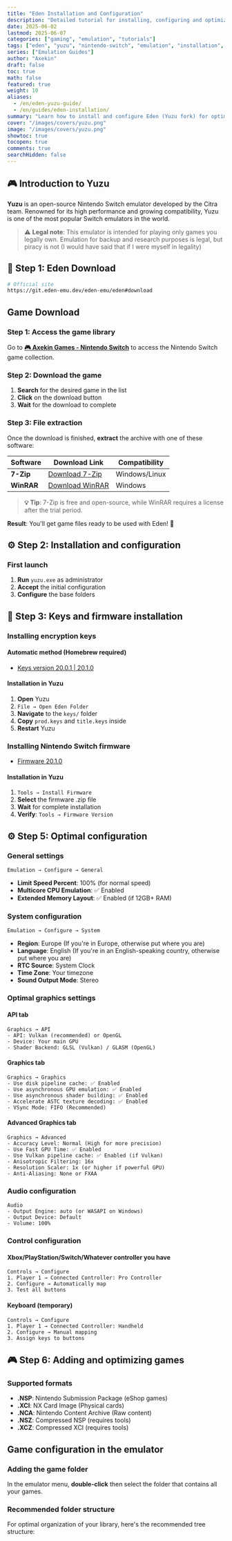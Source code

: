 ```yaml
---
title: "Eden Installation and Configuration"
description: "Detailed tutorial for installing, configuring and optimizing the Eden Nintendo Switch emulator - Complete setup with keys, firmware and settings"
date: 2025-06-02
lastmod: 2025-06-07
categories: ["gaming", "emulation", "tutorials"]
tags: ["eden", "yuzu", "nintendo-switch", "emulation", "installation", "configuration", "gaming", "firmware"]
series: ["Emulation Guides"]
author: "Axekin"
draft: false
toc: true
math: false
featured: true
weight: 10
aliases: 
  - /en/eden-yuzu-guide/
  - /en/guides/eden-installation/
summary: "Learn how to install and configure Eden (Yuzu fork) for optimal Nintendo Switch emulation. Complete guide with firmware, keys and optimizations."
cover: "/images/covers/yuzu.png"
image: "/images/covers/yuzu.png"
showtoc: true
tocopen: true
comments: true
searchHidden: false
---
```


## 🎮 Introduction to Yuzu

**Yuzu** is an open-source Nintendo Switch emulator developed by the Citra team. Renowned for its high performance and growing compatibility, Yuzu is one of the most popular Switch emulators in the world.

> ⚠️ **Legal note**: This emulator is intended for playing only games you legally own. Emulation for backup and research purposes is legal, but piracy is not (I would have said that if I were myself in legality)

## 🔧 Step 1: Eden Download

```bash
# Official site
https://git.eden-emu.dev/eden-emu/eden#download
```

## Game Download

### Step 1: Access the game library

Go to **[🎮 Axekin Games - Nintendo Switch](https://www.axekin.com/search?platform=switch)** to access the Nintendo Switch game collection.

### Step 2: Download the game

1. **Search** for the desired game in the list
2. **Click** on the download button
3. **Wait** for the download to complete

### Step 3: File extraction

Once the download is finished, **extract** the archive with one of these software:

| Software | Download Link | Compatibility |
|----------|---------------|---------------|
| **7-Zip** | [Download 7-Zip](https://www.7-zip.org/) | Windows/Linux |
| **WinRAR** | [Download WinRAR](https://www.win-rar.com/) | Windows |

> **💡 Tip**: 7-Zip is free and open-source, while WinRAR requires a license after the trial period.

**Result**: You'll get game files ready to be used with Eden! 🎯

## ⚙️ Step 2: Installation and configuration

### First launch
1. **Run** `yuzu.exe` as administrator
2. **Accept** the initial configuration
3. **Configure** the base folders

## 🎯 Step 3: Keys and firmware installation

### Installing encryption keys

#### Automatic method (Homebrew required)

- [Keys version 20.0.1 | 20.1.0](https://cdn.discordapp.com/attachments/1055844117344690296/1378798667779149856/Keys-20.0.1.zip?ex=68448153&is=68432fd3&hm=ca448d573b22f44a791a294708b3728a933114448dff0da746b31b7bcf72e818&)

#### Installation in Yuzu
1. **Open** Yuzu
2. `File → Open Eden Folder`
3. **Navigate** to the `keys/` folder
4. **Copy** `prod.keys` and `title.keys` inside
5. **Restart** Yuzu

### Installing Nintendo Switch firmware

- [Firmware 20.1.0](https://cdn.discordapp.com/attachments/1055844117344690296/1378798667779149856/Keys-20.0.1.zip?ex=68448153&is=68432fd3&hm=ca448d573b22f44a791a294708b3728a933114448dff0da746b31b7bcf72e818&)

#### Installation in Yuzu
1. `Tools → Install Firmware`
2. **Select** the firmware .zip file
3. **Wait** for complete installation
4. **Verify**: `Tools → Firmware Version`

## ⚙️ Step 5: Optimal configuration

### General settings
```
Emulation → Configure → General
```
- **Limit Speed Percent**: 100% (for normal speed)
- **Multicore CPU Emulation**: ✅ Enabled
- **Extended Memory Layout**: ✅ Enabled (if 12GB+ RAM)

### System configuration
```
Emulation → Configure → System
```
- **Region**: Europe (If you're in Europe, otherwise put where you are)
- **Language**: English (If you're in an English-speaking country, otherwise put where you are)
- **RTC Source**: System Clock
- **Time Zone**: Your timezone
- **Sound Output Mode**: Stereo

### Optimal graphics settings

#### API tab
```
Graphics → API
- API: Vulkan (recommended) or OpenGL
- Device: Your main GPU
- Shader Backend: GLSL (Vulkan) / GLASM (OpenGL)
```

#### Graphics tab
```
Graphics → Graphics
- Use disk pipeline cache: ✅ Enabled
- Use asynchronous GPU emulation: ✅ Enabled
- Use asynchronous shader building: ✅ Enabled
- Accelerate ASTC texture decoding: ✅ Enabled
- VSync Mode: FIFO (Recommended)
```

#### Advanced Graphics tab
```
Graphics → Advanced
- Accuracy Level: Normal (High for more precision)
- Use Fast GPU Time: ✅ Enabled
- Use Vulkan pipeline cache: ✅ Enabled (if Vulkan)
- Anisotropic Filtering: 16x
- Resolution Scaler: 1x (or higher if powerful GPU)
- Anti-Aliasing: None or FXAA
```

### Audio configuration
```
Audio
- Output Engine: auto (or WASAPI on Windows)
- Output Device: Default
- Volume: 100%
```

### Control configuration

#### Xbox/PlayStation/Switch/Whatever controller you have
```
Controls → Configure
1. Player 1 → Connected Controller: Pro Controller
2. Configure → Automatically map
3. Test all buttons
```

#### Keyboard (temporary)
```
Controls → Configure
1. Player 1 → Connected Controller: Handheld
2. Configure → Manual mapping
3. Assign keys to buttons
```

## 🎮 Step 6: Adding and optimizing games

### Supported formats
- **.NSP**: Nintendo Submission Package (eShop games)
- **.XCI**: NX Card Image (Physical cards)
- **.NCA**: Nintendo Content Archive (Raw content)
- **.NSZ**: Compressed NSP (requires tools)
- **.XCZ**: Compressed XCI (requires tools)

## Game configuration in the emulator

### Adding the game folder

In the emulator menu, **double-click** then select the folder that contains all your games.

### Recommended folder structure

For optimal organization of your library, here's the recommended tree structure:
